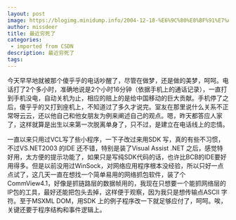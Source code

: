```yaml
---
layout: post
image: https://blogimg.minidump.info/2004-12-18-%E6%9C%80%E8%BF%91%E7%A9%B7%E6%AD%BB%E4%BA%86.md
author: missdeer
title: 最近穷死了
categories: 
 - imported from CSDN
description: 最近穷死了
tags: 
---
```


今天早早地就被那个傻乎乎的电话吵醒了，尽管在做梦，还是做的美梦，呵呵。电话打了2个多小时，准确地说是2个小时16分钟（依据手机上的通话记录），一直打到手机没电，自动关机为止，相应的赔上的是给中国移动的巨大贡献。手机停了之后，傻乎乎的又打到座机上，不知道过了多久才说完。室友在那里说什么关系不正常呀云云，还以他自己和他女朋友为例来阐述自己的观点。嗯，昨天都答应人家了，这样就算是出生以来第一次脱离单身了，只不过，是建立在电话线上的恋情。

一直以来只用过VCL写了些小程序，一下子改过来用SDK 写，真的有些不习惯，不过VS.NET2003 的IDE 还不错，特别是装了Visual Assist .NET 之后，感觉特好用，太方便的提示功能了，如果只是写纯SDK代码的话，也许比BCB的IDE要好用得多。但是以前没用过WinSock，对网络应用程序根本没经验，所以只好一点点试了，这几天一直在想找一个简单易用的网络抓包软件，装了个 CommView4.1，好像是抓链路层的数据帧用的，我现在只想要一个能抓网络层的IP包的工具，最好还能把包头去掉，这样便于观察，因为我只是想传输点ASCII 字符。至于MSXML DOM，用SDK 上的例子程序改一下就足够应付了，呵呵。唉，关键还要于程序结构和事件逻辑上。
